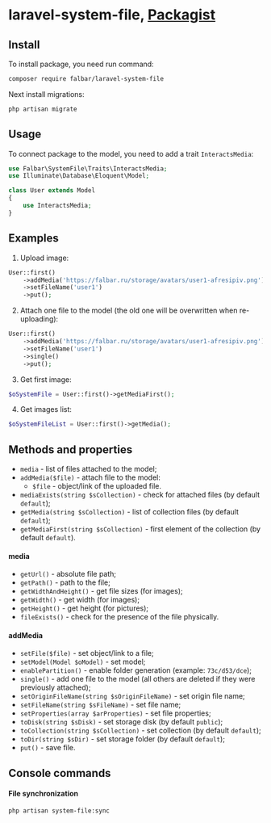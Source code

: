 # laravel-system-file, [Packagist](https://packagist.org/packages/falbar/laravel-system-file)

## Install

To install package, you need run command:

```bash
composer require falbar/laravel-system-file
```

Next install migrations:

```bash
php artisan migrate
```

## Usage

To connect package to the model, you need to add a trait `InteractsMedia`:

```php
use Falbar\SystemFile\Traits\InteractsMedia;
use Illuminate\Database\Eloquent\Model;

class User extends Model
{
    use InteractsMedia;
}
```

## Examples

1. Upload image:

```php
User::first()
    ->addMedia('https://falbar.ru/storage/avatars/user1-afresipiv.png')
    ->setFileName('user1')
    ->put();
```

2. Attach one file to the model (the old one will be overwritten when re-uploading):

```php
User::first()
    ->addMedia('https://falbar.ru/storage/avatars/user1-afresipiv.png')
    ->setFileName('user1')
    ->single()
    ->put();
```

3. Get first image:

```php
$oSystemFile = User::first()->getMediaFirst();
```

4. Get images list:

```php
$oSystemFileList = User::first()->getMedia();
```

## Methods and properties

* `media` - list of files attached to the model;
* `addMedia($file)` - attach file to the model:
    * `$file` - object/link of the uploaded file.
* `mediaExists(string $sCollection)` - check for attached files (by default `default`);
* `getMedia(string $sCollection)` - list of collection files (by default `default`);
* `getMediaFirst(string $sCollection)` - first element of the collection (by default `default`).

#### media

* `getUrl()` - absolute file path;
* `getPath()` - path to the file;
* `getWidthAndHeight()` - get file sizes (for images);
* `getWidth()` - get width (for images);
* `getHeight()` - get height (for pictures);
* `fileExists()` - check for the presence of the file physically.

#### addMedia

* `setFile($file)` - set object/link to a file;
* `setModel(Model $oModel)` - set model;
* `enablePartition()` - enable folder generation (example: `73c/d53/dce`);
* `single()` - add one file to the model (all others are deleted if they were previously attached);
* `setOriginFileName(string $sOriginFileName)` - set origin file name;
* `setFileName(string $sFileName)` - set file name;
* `setProperties(array $arProperties)` - set file properties;
* `toDisk(string $sDisk)` - set storage disk (by default `public`);
* `toCollection(string $sCollection)` - set collection (by default `default`);
* `toDir(string $sDir)` - set storage folder (by default `default`);
* `put()` - save file.

## Console commands

#### File synchronization

```bash
php artisan system-file:sync
```
